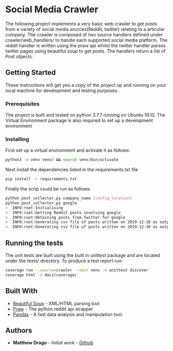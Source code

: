 # Social Media Crawler

The following project implements a very basic web crawler to get posts from a variety of social media sources(Reddit, twitter) relating to a articular company.
The crawler is composed of two source handlers defined under crawler/web_handlers/ to handle each supported social media platform. The reddit handler is written using the praw api whilst the twitter handler parses twitter pages using beautiful soup to get posts. 
The handlers return a list of Post objects.
## Getting Started

These instructions will get you a copy of the project up and running on your local machine for development and testing purposes.

### Prerequisites

The project is built and tested on python 3.7.7 running on Ubuntu 19.10. The Virtual Environment package is also required to set up a development environment


### Installing
First set up a virtual environment and activate it as follows:
```bash
python3 -m venv venv/ && source venv/bin/activate
```
Next install the dependencies listed in the requirements.txt file

```bash
pip install -r requirements.txt
```

Finally the scrip could be run as follows:
```bash
python post_collector.py company_name [config_location]
python post_collector.py google
>  INFO:root:Initialising
>  INFO:root:Getting Reddit posts involving google
>  INFO:root:Obtaining posts from Twitter for google
>  INFO:root:Generating csv file of posts written on 2019-12-18 as output/2019-12-18.csv
>  INFO:root:Generating csv file of posts written on 2019-12-30 as output/2019-12-30.csv

```

## Running the tests

The unit tests are built using the built in unittest package and are located under the tests/ directory. To produce a test report  run:
```bash
coverage run --source=crawler --omit venv -m unittest discover
coverage html -d docs/coverage/
```

## Built With

* [Beautiful Soup](https://www.crummy.com/software/BeautifulSoup/) - XML/HTML parsing tool
* [Praw](https://github.com/praw-dev/praw) - The python reddit api wrapper
* [Pandas](https://pandas.pydata.org/) - A fast data analysis and manipulation tool.

## Authors

* **Matthew Drago** - *Initial work* - [Github](https://github.com/mdrago98)
